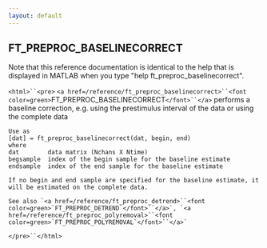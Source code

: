 ```yaml
---
layout: default
---
```


##  FT_PREPROC_BASELINECORRECT

Note that this reference documentation is identical to the help that is displayed in MATLAB when you type "help ft_preproc_baselinecorrect".

`<html>``<pre>`
    `<a href=/reference/ft_preproc_baselinecorrect>``<font color=green>`FT_PREPROC_BASELINECORRECT`</font>``</a>` performs a baseline correction, e.g. using the
    prestimulus interval of the data or using the complete data
 
    Use as
    [dat] = ft_preproc_baselinecorrect(dat, begin, end)
    where
    dat        data matrix (Nchans X Ntime)
    begsample  index of the begin sample for the baseline estimate
    endsample  index of the end sample for the baseline estimate
 
    If no begin and end sample are specified for the baseline estimate, it
    will be estimated on the complete data.
 
    See also `<a href=/reference/ft_preproc_detrend>``<font color=green>`FT_PREPROC_DETREND`</font>``</a>`, `<a href=/reference/ft_preproc_polyremoval>``<font color=green>`FT_PREPROC_POLYREMOVAL`</font>``</a>`
`</pre>``</html>`

